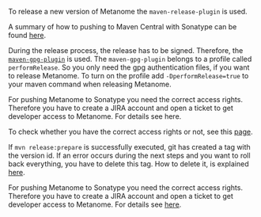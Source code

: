 To release a new version of Metanome the `maven-release-plugin` is used.

A summary of how to pushing to Maven Central with Sonatype can be found [here](http://bealetech.com/blog/2013/04/10/pushing-to-maven-central-with-sonatype/).

During the release process, the release has to be signed. 
Therefore, the [`maven-gpg-plugin`](https://maven.apache.org/plugins/maven-gpg-plugin/usage.html) is used. 
The `maven-gpg-plugin` belongs to a profile called `performRelease`. 
So you only need the gpg authentication files, if you want to release Metanome. 
To turn on the profile add `-DperformRelease=true` to your maven command when releasing Metanome.

For pushing Metanome to Sonatype you need the correct access rights. 
Therefore you have to create a JIRA account and open a ticket to get developer access to Metanome. 
For details see here.

To check whether you have the correct access rights or not, see this [page](http://blog.sonatype.com/2010/11/what-to-do-when-nexus-returns-401/#.Vp9K-XUrJvA).

If `mvn release:prepare` is successfully executed, git has created a tag with the version id. 
If an error occurs during the next steps and you want to roll back everything, you have to delete this tag. How to delete it, is explained [here](https://nathanhoad.net/how-to-delete-a-remote-git-tag).

For pushing Metanome to Sonatype you need the correct access rights.
Therefore you have to create a JIRA account and open a ticket to get developer access to Metanome.
For details see [here](http://central.sonatype.org/pages/ossrh-guide.html#SonatypeOSSMavenRepositoryUsageGuide-8a.ReleaseIt).
